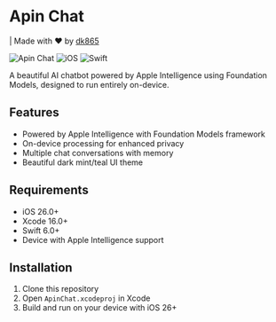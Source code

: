 # Apin Chat
| Made with ❤️ by [dk865](https://github.com/dk865)

![Apin Chat](https://img.shields.io/badge/Apin-Chat-teal)
![iOS](https://img.shields.io/badge/iOS-26.0%2B-blue)
![Swift](https://img.shields.io/badge/Swift-6.0-orange)

A beautiful AI chatbot powered by Apple Intelligence using Foundation Models, designed to run entirely on-device.


## Features

- Powered by Apple Intelligence with Foundation Models framework
- On-device processing for enhanced privacy
- Multiple chat conversations with memory
- Beautiful dark mint/teal UI theme

## Requirements

- iOS 26.0+
- Xcode 16.0+
- Swift 6.0+
- Device with Apple Intelligence support

## Installation

1. Clone this repository
2. Open `ApinChat.xcodeproj` in Xcode
3. Build and run on your device with iOS 26+

